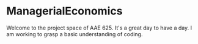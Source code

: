 # ManagerialEconomics
Welcome to the project space of AAE 625. It's a great day to have a day. I am working to grasp a basic understanding of coding.

